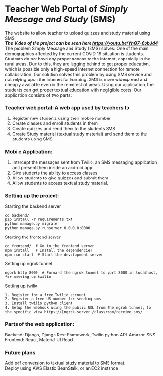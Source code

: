 # Teacher Web Portal of *Simply Message and Study* (SMS)
The website to allow teacher to upload quizzes and study material using SMS <br/>
***The Video of the project can be seen here https://youtu.be/YnQ7-6pbJd4*** <br/>
The problem Simply Message and Study (SMS) solves:
One of the main demographics affected by the current COVID 19 situation is students. Students do not have any proper access to the internet, especially in the rural areas. Due to this, they are lagging behind to get proper education, which is possible only a high-speed internet connection for remote collaboration.
Our solution solves this problem by using SMS service and not relying upon the internet for learning. SMS is more widespread and cheaply available even in the remotest of areas. Using our application, the students can get proper textual education with negligible costs.
Our application consists of two parts:

### Teacher web portal: A web app used by teachers to
 1. Register new students using their mobile number
 2. Create classes and enroll students in them
 3. Create quizzes and send them to the students SMS
 4. Create Study material (textual study material) and send them to the students using SMS

### Mobile Application:
  1. Intercept the messages sent from Twilio, an SMS messaging application and present them inside an android app
  2. Give students the ability to access classes
  3. Allow students to give quizzes and submit them
  4. Allow students to access textual study material.

### Setting up the project:
   Starting the backend server
   ```
   cd backend/
   pip install -r requirements.txt
   python manage.py migrate
   python manage.py runserver 0.0.0.0:8000
   ```
   Starting the frontend server
   ```
   cd frontend/  # Go to the frontend server
   npm install   # Install the dependencies
   npm run start  # Start the development server
   ```
   Setting up ngrok tunnel
   ```
   ngork http 8000  # Forward the ngrok tunnel to port 8000 in localhost, for setting up twilio
   ```
   Setting up twilio
   ```
   1. Register for a free Twilio account
   2. Register a free US number for sending sms
   3. Install twilio python client
   4. Setup the webhook using the public URL from the ngrok tunnel, to the specific view https://[ngrok-server]/classroom/receive_sms/
   ```
  
### Parts of the web application:
  
  Backend: Django, Django Rest Framework, Twilio python API, Amazon SNS <br/>
  Frontend: React, Material UI React


### Future plans:
   
   Add pdf conversion to textual study material to SMS format. <br/>
   Deploy using AWS Elastic BeanStalk, or an EC2 instance
 
